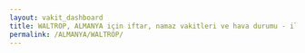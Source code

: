 ```yaml
---
layout: vakit_dashboard
title: WALTROP, ALMANYA için iftar, namaz vakitleri ve hava durumu - ilçe/eyalet seç
permalink: /ALMANYA/WALTROP/
---
```


<script type="text/javascript">
  var GLOBAL_COUNTRY = 'ALMANYA';
  var GLOBAL_CITY = 'WALTROP';
  var GLOBAL_STATE = '';
  var lat = 72;
  var lon = 21;
</script>
